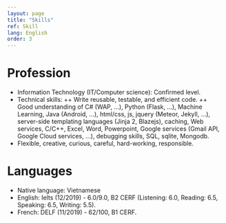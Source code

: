 ```yaml
---
layout: page
title: "Skills"
ref: Skill
lang: English
order: 3
---
```

# Profession
* Information Technology (IT/Computer science): Confirmed level.
* Technical skills: 
++ Write reusable, testable, and efficient code.
++ Good understanding of C# (WAP, ...), Python (Flask, ...), Machine Learning, Java (Android, ...), html/css, js, jquery (Meteor, Jekyll, ...),  server-side templating languages (Jinja 2, Blazejs), caching, Web services, C/C++, Excel, Word, Powerpoint, Google services (Gmail API, Google Cloud services, ...), debugging skills, SQL, sqlite, Mongodb. 
* Flexible, creative, curious, careful, hard-working, responsible.

# Languages
* Native language: Vietnamese
* English: Ielts (12/2019) - 6.0/9.0, B2 CERF (Listening: 6.0, Reading: 6.5, Speaking: 6.5, Writing: 5.5).
* French: DELF (11/2019) - 62/100, B1 CERF.


